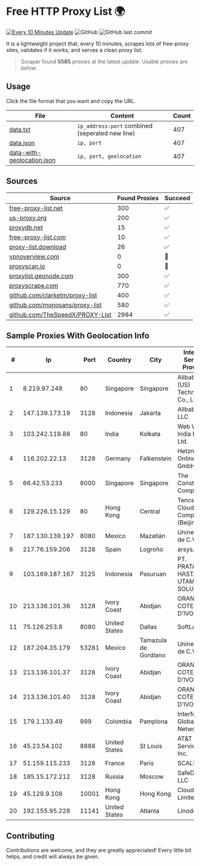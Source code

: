 
# Free HTTP Proxy List 🌍

[![Every 10 Minutes Update](https://github.com/mertguvencli/http-proxy-list/actions/workflows/main.yml/badge.svg?branch=main)](https://github.com/mertguvencli/http-proxy-list/actions/workflows/main.yml)
![GitHub](https://img.shields.io/github/license/mertguvencli/http-proxy-list)
![GitHub last commit](https://img.shields.io/github/last-commit/mertguvencli/http-proxy-list)

It is a lightweight project that, every 10 minutes, scrapes lots of free-proxy sites, validates if it works, and serves a clean proxy list.


> Scraper found **5585** proxies at the latest update. Usable proxies are below.

## Usage

Click the file format that you want and copy the URL.


|File|Content|Count|
|----|-------|-----|
|[data.txt](https://raw.githubusercontent.com/mertguvencli/http-proxy-list/main/proxy-list/data.txt)|`ip_address:port` combined (seperated new line)|407|
|[data.json](https://raw.githubusercontent.com/mertguvencli/http-proxy-list/main/proxy-list/data.json)|`ip, port`|407|
|[data-with-geolocation.json](https://raw.githubusercontent.com/mertguvencli/http-proxy-list/main/proxy-list/data-with-geolocation.json)|`ip, port, geolocation`|407|

## Sources

|Source|Found Proxies|Succeed|
|------|-------------|-------|
|[free-proxy-list.net](https://free-proxy-list.net)|300|✅|
|[us-proxy.org](https://www.us-proxy.org)|200|✅|
|[proxydb.net](http://proxydb.net)|15|✅|
|[free-proxy-list.com](https://free-proxy-list.com/?page=&port=&type%5B%5D=http&type%5B%5D=https&up_time=0&search=Search)|10|✅|
|[proxy-list.download](https://www.proxy-list.download/HTTP)|26|✅|
|[vpnoverview.com](https://vpnoverview.com/privacy/anonymous-browsing/free-proxy-servers)|0|🚫|
|[proxyscan.io](https://www.proxyscan.io)|0|🚫|
|[proxylist.geonode.com](https://proxylist.geonode.com/api/proxy-list?limit=300&page=1&sort_by=lastChecked&sort_type=desc&protocols=http,https)|300|✅|
|[proxyscrape.com](https://api.proxyscrape.com/v2/?request=displayproxies&protocol=http&timeout=10000&country=all&ssl=all&anonymity=all)|770|✅|
|[github.com/clarketm/proxy-list](https://raw.githubusercontent.com/clarketm/proxy-list/master/proxy-list-raw.txt)|400|✅|
|[github.com/monosans/proxy-list](https://raw.githubusercontent.com/monosans/proxy-list/main/proxies/http.txt)|580|✅|
|[github.com/TheSpeedX/PROXY-List](https://raw.githubusercontent.com/TheSpeedX/PROXY-List/master/http.txt)|2984|✅|


## Sample Proxies With Geolocation Info

|#|Ip|Port|Country|City|Internet Service Provider|
|-|--|----|-------|----|-------------------------|
|1|8.219.97.248|80|Singapore|Singapore|Alibaba (US) Technology Co., Ltd.|
|2|147.139.173.19|3128|Indonesia|Jakarta|Alibaba.com LLC|
|3|103.242.119.88|80|India|Kolkata|Web Werks India Pvt. Ltd.|
|4|116.202.22.13|3128|Germany|Falkenstein|Hetzner Online GmbH|
|5|66.42.53.233|8000|Singapore|Singapore|The Constant Company|
|6|129.226.15.129|80|Hong Kong|Central|Tencent Cloud Computing (Beijing) Co|
|7|187.130.139.197|8080|Mexico|Mazatlán|Uninet S.A. de C.V.|
|8|217.76.159.206|3128|Spain|Logroño|arsys.es|
|9|103.169.187.167|3125|Indonesia|Pasuruan|PT. PRATAMA HASTA UTAMA SOLUSINDO|
|10|213.136.101.36|3128|Ivory Coast|Abidjan|ORANGE COTE D'IVOIRE|
|11|75.126.253.8|8080|United States|Dallas|SoftLayer|
|12|187.204.35.179|53281|Mexico|Tamazula de Gordiano|Uninet S.A. de C.V.|
|13|213.136.101.37|3128|Ivory Coast|Abidjan|ORANGE COTE D'IVOIRE|
|14|213.136.101.40|3128|Ivory Coast|Abidjan|ORANGE COTE D'IVOIRE|
|15|179.1.133.49|999|Colombia|Pamplona|InterNexa Global Network|
|16|45.23.54.102|8888|United States|St Louis|AT&T Services, Inc.|
|17|51.159.115.233|3128|France|Paris|SCALEWAY|
|18|185.15.172.212|3128|Russia|Moscow|SafeData LLC|
|19|45.129.9.108|10001|Hong Kong|Hong Kong|Cloudie Limited|
|20|192.155.95.228|11141|United States|Atlanta|Linode, LLC|



## Contributing

Contributions are welcome, and they are greatly appreciated! Every
little bit helps, and credit will always be given.

